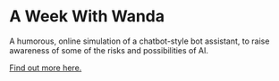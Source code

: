# A Week With Wanda
A humorous, online simulation of a chatbot-style bot assistant, to raise awareness of some of the risks and possibilities of AI.

[Find out more here.](https://weekwithwanda.wordpress.com)
